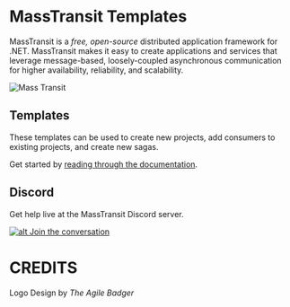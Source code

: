 # MassTransit Templates

MassTransit is a _free, open-source_ distributed application framework for .NET. MassTransit makes it easy to create applications and services that leverage message-based, loosely-coupled asynchronous communication for higher availability, reliability, and scalability.

![Mass Transit](https://avatars2.githubusercontent.com/u/317796?s=200&v=4 "Mass Transit")

## Templates

These templates can be used to create new projects, add consumers to existing projects, and create new sagas.

Get started by [reading through the documentation](https://masstransit-project.com/).

## Discord 

Get help live at the MassTransit Discord server.

[![alt Join the conversation](https://img.shields.io/discord/682238261753675864.svg "Discord")](https://discord.gg/rNpQgYn)

# CREDITS
Logo Design by _The Agile Badger_
